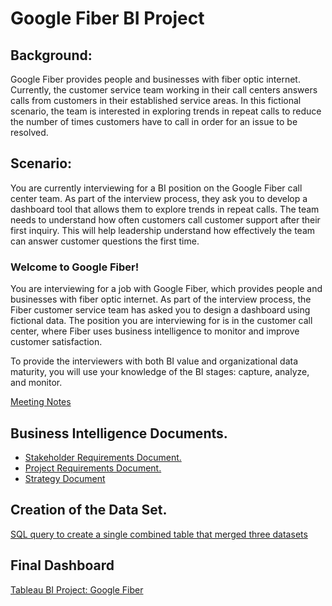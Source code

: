 # Google Fiber BI Project

## Background: 

Google Fiber provides people and businesses with fiber optic internet. Currently, the customer service team working in their call centers answers calls from customers in their established service areas. In this fictional scenario, the team is interested in exploring trends in repeat calls to reduce the number of times customers have to call in order for an issue to be resolved. 

## Scenario:

You are currently interviewing for a BI position on the Google Fiber call center team. As part of the interview process, they ask you to develop a dashboard tool that allows them to explore trends in repeat calls. The team needs to understand how often customers call customer support after their first inquiry. This will help leadership understand how effectively the team can answer customer questions the first time.


### Welcome to Google Fiber! 
You are interviewing for a job with Google Fiber, which provides people and businesses with fiber optic internet. As part of the interview process, the Fiber customer service team has asked you to design a dashboard using fictional data. The position you are interviewing for is in the customer call center, where Fiber uses business intelligence to monitor and improve customer satisfaction.

To provide the interviewers with both BI value and organizational data maturity, you will use your knowledge of the BI stages: capture, analyze, and monitor. 

[Meeting Notes](https://github.com/Roccodrilosky/GoogleFiber-BI/blob/main/Meeting%20Notes.md)

## Business Intelligence Documents.

- [Stakeholder Requirements Document.](https://github.com/Roccodrilosky/GoogleFiber-BI/blob/main/Google%20Fiber%20-%20Stakeholder%20Requirements%20Document.pdf)
- [Project Requirements Document.](https://github.com/Roccodrilosky/GoogleFiber-BI/blob/main/Google%20Fiber%20-%20Project%20Requirements%20Document.pdf)
- [Strategy Document](https://github.com/Roccodrilosky/GoogleFiber-BI/blob/main/Google%20Fiber%20-%20Strategy%20Document.pdf)

## Creation of the Data Set.

[SQL query to create a single combined table that merged three datasets](https://github.com/Roccodrilosky/GoogleFiber-BI/blob/main/merged_datasets.sql)  

## Final Dashboard

[Tableau BI Project: Google Fiber](https://public.tableau.com/views/BIProject-GoogleFiber/RepeatsbyMonth_1?:language=es-ES&:sid=&:redirect=auth&:display_count=n&:origin=viz_share_link)
